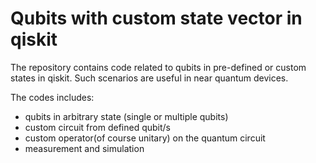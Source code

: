 # Qubits with custom state vector in qiskit

The repository contains code related to qubits in pre-defined or custom states in qiskit. Such scenarios are useful in near quantum devices. 

The codes includes:
<ul>
  <li>qubits in arbitrary state (single or multiple qubits) </li>
  <li>custom circuit from defined qubit/s</li>
  <li>custom operator(of course unitary) on the quantum circuit</li>
  <li>measurement and simulation</li>
</ul>